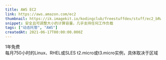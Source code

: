 ```yaml
---
title: AWS EC2
link: https://aws.amazon.com/ec2
thumbnail: https://ik.imagekit.io/kodingclub/freestuffdev/stuff/ec2_bRw81MyqP.png
snippet: 安全且可调整大小的计算容量，几乎支持任何工作负载
tags: ["动态托管", "AWS"]
createdAt: 2021-06-17T00:00:00.000Z
---
```

1年免费  
每月750小时的Linux、RHEL或SLES t2.micro或t3.micro实例，具体取决于区域